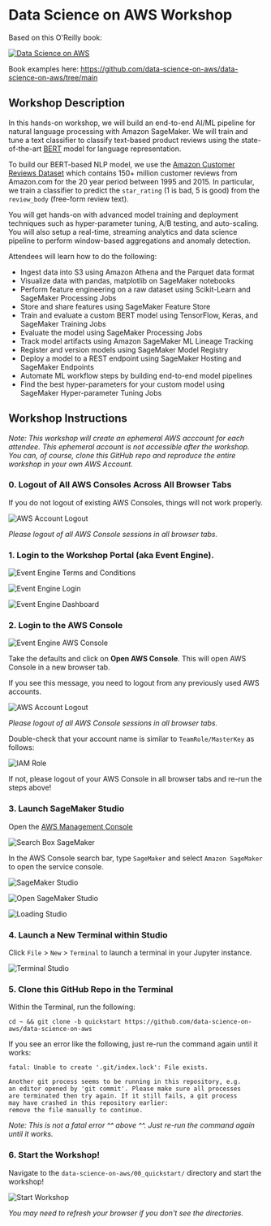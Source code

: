 # Data Science on AWS Workshop

Based on this O'Reilly book:  

[![Data Science on AWS](img/book_full_color_sm.png)](https://www.amazon.com/Data-Science-AWS-End-End/dp/1492079391/)

Book examples here:  https://github.com/data-science-on-aws/data-science-on-aws/tree/main


## Workshop Description
In this hands-on workshop, we will build an end-to-end AI/ML pipeline for natural language processing with Amazon SageMaker.  We will train and tune a text classifier to classify text-based product reviews using the state-of-the-art [BERT](https://arxiv.org/abs/1810.04805) model for language representation.

To build our BERT-based NLP model, we use the [Amazon Customer Reviews Dataset](https://s3.amazonaws.com/dsoaws/amazon-reviews-pds/readme.html) which contains 150+ million customer reviews from Amazon.com for the 20 year period between 1995 and 2015.  In particular, we train a classifier to predict the `star_rating` (1 is bad, 5 is good) from the `review_body` (free-form review text).

You will get hands-on with advanced model training and deployment techniques such as hyper-parameter tuning, A/B testing, and auto-scaling.  You will also setup a real-time, streaming analytics and data science pipeline to perform window-based aggregations and anomaly detection.

Attendees will learn how to do the following:
* Ingest data into S3 using Amazon Athena and the Parquet data format
* Visualize data with pandas, matplotlib on SageMaker notebooks
* Perform feature engineering on a raw dataset using Scikit-Learn and SageMaker Processing Jobs
* Store and share features using SageMaker Feature Store
* Train and evaluate a custom BERT model using TensorFlow, Keras, and SageMaker Training Jobs
* Evaluate the model using SageMaker Processing Jobs
* Track model artifacts using Amazon SageMaker ML Lineage Tracking
* Register and version models using SageMaker Model Registry
* Deploy a model to a REST endpoint using SageMaker Hosting and SageMaker Endpoints
* Automate ML workflow steps by building end-to-end model pipelines
* Find the best hyper-parameters for your custom model using SageMaker Hyper-parameter Tuning Jobs

## Workshop Instructions
_Note:  This workshop will create an ephemeral AWS acccount for each attendee.  This ephemeral account is not accessible after the workshop.  You can, of course, clone this GitHub repo and reproduce the entire workshop in your own AWS Account._


### 0. Logout of All AWS Consoles Across All Browser Tabs
If you do not logout of existing AWS Consoles, things will not work properly.

![AWS Account Logout](img/aws-logout.png)

_Please logout of all AWS Console sessions in all browser tabs._

### 1. Login to the Workshop Portal (aka Event Engine). 

![Event Engine Terms and Conditions](img/ee1_terms.png)

![Event Engine Login](img/ee-login.png)

![Event Engine Dashboard](img/ee2_team_dashboard.png)


### 2. Login to the **AWS Console**

![Event Engine AWS Console](img/ee3_open_console.png)

Take the defaults and click on **Open AWS Console**. This will open AWS Console in a new browser tab.

If you see this message, you need to logout from any previously used AWS accounts.

![AWS Account Logout](img/aws-logout.png)

_Please logout of all AWS Console sessions in all browser tabs._

Double-check that your account name is similar to `TeamRole/MasterKey` as follows:

![IAM Role](img/teamrole-masterkey.png)

If not, please logout of your AWS Console in all browser tabs and re-run the steps above!


### 3. Launch SageMaker Studio

Open the [AWS Management Console](https://console.aws.amazon.com/console/home)

![Search Box SageMaker](img/search-box-sagemaker.png)

In the AWS Console search bar, type `SageMaker` and select `Amazon SageMaker` to open the service console.

![SageMaker Studio](img/console2_studio.png)

![Open SageMaker Studio](img/console3_open_studio.png)

![Loading Studio](img/studio_loading.png)


### 4. Launch a New Terminal within Studio

Click `File` > `New` > `Terminal` to launch a terminal in your Jupyter instance.

![Terminal Studio](img/studio_terminal.png)


### 5. Clone this GitHub Repo in the Terminal

Within the Terminal, run the following:

```
cd ~ && git clone -b quickstart https://github.com/data-science-on-aws/data-science-on-aws
```

If you see an error like the following, just re-run the command again until it works:
```
fatal: Unable to create '.git/index.lock': File exists.

Another git process seems to be running in this repository, e.g.
an editor opened by 'git commit'. Please make sure all processes
are terminated then try again. If it still fails, a git process
may have crashed in this repository earlier:
remove the file manually to continue.
```
_Note:  This is not a fatal error ^^ above ^^.  Just re-run the command again until it works._


### 6. Start the Workshop!

Navigate to the `data-science-on-aws/00_quickstart/` directory and start the workshop!

![Start Workshop](img/start_workshop.png)

_You may need to refresh your browser if you don't see the directories._
